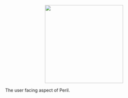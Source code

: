 <p align="center">
  <img src="http://danger.systems/images/js/peril-logo-hero-cachable@2x.png" width=250 />
</p>

The user facing aspect of Peril.
